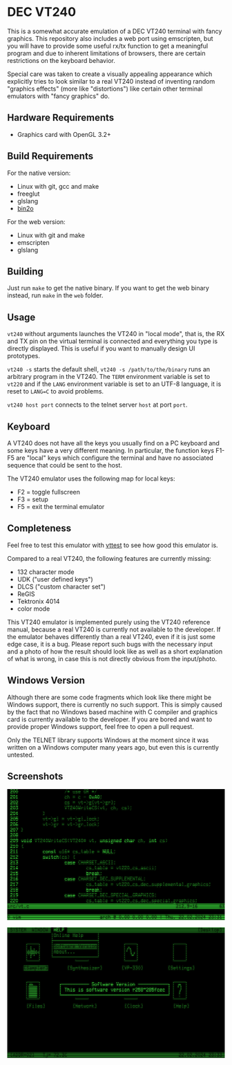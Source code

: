 DEC VT240
=========

This is a somewhat accurate emulation of a DEC VT240 terminal with fancy
graphics. This repository also includes a web port using emscripten, but you
will have to provide some useful rx/tx function to get a meaningful program and
due to inherent limitations of browsers, there are certain restrictions on the
keyboard behavior.

Special care was taken to create a visually appealing appearance which
explicitly tries to look similar to a real VT240 instead of inventing random
"graphics effects" (more like "distortions") like certain other terminal
emulators with "fancy graphics" do.


Hardware Requirements
---------------------

- Graphics card with OpenGL 3.2+


Build Requirements
------------------

For the native version:
- Linux with git, gcc and make
- freeglut
- glslang
- [bin2o](https://github.com/hackyourlife/bin2o)

For the web version:
- Linux with git and make
- emscripten
- glslang


Building
--------

Just run `make` to get the native binary. If you want to get the web binary
instead, run `make` in the `web` folder.


Usage
-----

`vt240` without arguments launches the VT240 in "local mode", that is, the RX
and TX pin on the virtual terminal is connected and everything you type is
directly displayed. This is useful if you want to manually design UI prototypes.

`vt240 -s` starts the default shell, `vt240 -s /path/to/the/binary` runs an
arbitrary program in the VT240. The `TERM` environment variable is set to
`vt220` and if the `LANG` environment variable is set to an UTF-8 language, it
is reset to `LANG=C` to avoid problems.

`vt240 host port` connects to the telnet server `host` at port `port`.


Keyboard
--------

A VT240 does not have all the keys you usually find on a PC keyboard and some
keys have a very different meaning. In particular, the function keys F1-F5 are
"local" keys which configure the terminal and have no associated sequence that
could be sent to the host.

The VT240 emulator uses the following map for local keys:
- F2 = toggle fullscreen
- F3 = setup
- F5 = exit the terminal emulator


Completeness
------------

Feel free to test this emulator with
[vttest](https://invisible-island.net/vttest/) to see how good this emulator is.

Compared to a real VT240, the following features are currently missing:
- 132 character mode
- UDK ("user defined keys")
- DLCS ("custom character set")
- ReGIS
- Tektronix 4014
- color mode

This VT240 emulator is implemented purely using the VT240 reference manual,
because a real VT240 is currently not available to the developer. If the
emulator behaves differently than a real VT240, even if it is just some edge
case, it is a bug. Please report such bugs with the necessary input and a
photo of how the result should look like as well as a short explanation of what
is wrong, in case this is not directly obvious from the input/photo.


Windows Version
---------------

Although there are some code fragments which look like there might be Windows
support, there is currently no such support. This is simply caused by the fact
that no Windows based machine with C compiler and graphics card is currently
available to the developer. If you are bored and want to provide proper Windows
support, feel free to open a pull request.

Only the TELNET library supports Windows at the moment since it was written
on a Windows computer many years ago, but even this is currently untested.


Screenshots
-----------

![VIM in a screen session](https://raw.githubusercontent.com/unknown-technologies/vt240/master/doc/vt240-vim.png)

![Sixel graphics](https://raw.githubusercontent.com/unknown-technologies/vt240/master/doc/vt240-e1.png)
